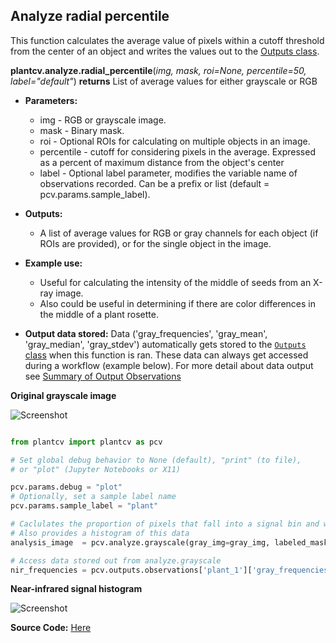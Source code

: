 ## Analyze radial percentile

This function calculates the average value of pixels within a cutoff threshold from the center of an object and writes 
the values out to the [Outputs class](outputs.md).  


**plantcv.analyze.radial_percentile**(*img, mask, roi=None, percentile=50, label="default"*)
**returns** List of average values for either grayscale or RGB

- **Parameters:**
    - img - RGB or grayscale image.
    - mask - Binary mask.
    - roi - Optional ROIs for calculating on multiple objects in an image.
    - percentile - cutoff for considering pixels in the average. Expressed as a percent of maximum distance from the object's center
    - label - Optional label parameter, modifies the variable name of observations recorded. Can be a prefix or list (default = pcv.params.sample_label).
- **Outputs:**
    - A list of average values for RGB or gray channels for each object (if ROIs are provided), or for the single object in the image. 
- **Example use:**
    - Useful for calculating the intensity of the middle of seeds from an X-ray image.
    - Also could be useful in determining if there are color differences in the middle of a plant rosette. 

- **Output data stored:** Data ('gray_frequencies', 'gray_mean', 'gray_median', 'gray_stdev') automatically gets stored to
the [`Outputs` class](outputs.md) when this function is ran. These data can always get accessed during a workflow (example
below). For more detail about data output see [Summary of Output Observations](output_measurements.md#summary-of-output-observations)

**Original grayscale image**

![Screenshot](img/documentation_images/analyze_grayscale/original_image.jpg)

```python

from plantcv import plantcv as pcv

# Set global debug behavior to None (default), "print" (to file), 
# or "plot" (Jupyter Notebooks or X11)

pcv.params.debug = "plot"
# Optionally, set a sample label name
pcv.params.sample_label = "plant"

# Caclulates the proportion of pixels that fall into a signal bin and writes the values to a file.
# Also provides a histogram of this data
analysis_image  = pcv.analyze.grayscale(gray_img=gray_img, labeled_mask=mask, n_labels=1, bins=100)

# Access data stored out from analyze.grayscale
nir_frequencies = pcv.outputs.observations['plant_1']['gray_frequencies']['value']

```


**Near-infrared signal histogram**

![Screenshot](img/documentation_images/analyze_grayscale/nir_histogram.jpg)

**Source Code:** [Here](https://github.com/danforthcenter/plantcv/blob/main/plantcv/plantcv/analyze/grayscale.py)
